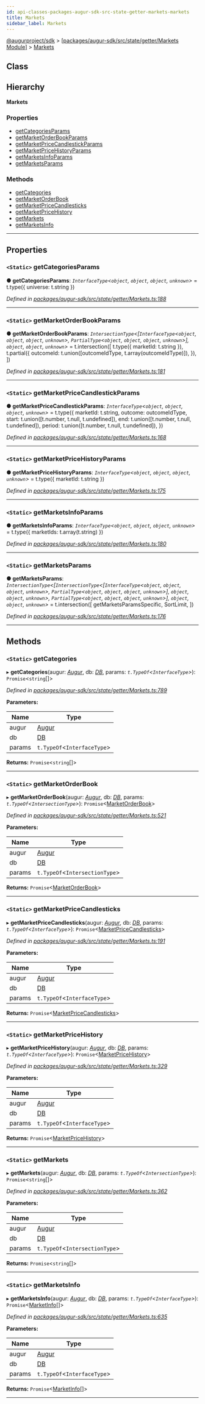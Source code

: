 ```yaml
---
id: api-classes-packages-augur-sdk-src-state-getter-markets-markets
title: Markets
sidebar_label: Markets
---
```


[@augurproject/sdk](api-readme.md) > [[packages/augur-sdk/src/state/getter/Markets Module]](api-modules-packages-augur-sdk-src-state-getter-markets-module.md) > [Markets](api-classes-packages-augur-sdk-src-state-getter-markets-markets.md)

## Class

## Hierarchy

**Markets**

### Properties

* [getCategoriesParams](api-classes-packages-augur-sdk-src-state-getter-markets-markets.md#getcategoriesparams)
* [getMarketOrderBookParams](api-classes-packages-augur-sdk-src-state-getter-markets-markets.md#getmarketorderbookparams)
* [getMarketPriceCandlestickParams](api-classes-packages-augur-sdk-src-state-getter-markets-markets.md#getmarketpricecandlestickparams)
* [getMarketPriceHistoryParams](api-classes-packages-augur-sdk-src-state-getter-markets-markets.md#getmarketpricehistoryparams)
* [getMarketsInfoParams](api-classes-packages-augur-sdk-src-state-getter-markets-markets.md#getmarketsinfoparams)
* [getMarketsParams](api-classes-packages-augur-sdk-src-state-getter-markets-markets.md#getmarketsparams)

### Methods

* [getCategories](api-classes-packages-augur-sdk-src-state-getter-markets-markets.md#getcategories)
* [getMarketOrderBook](api-classes-packages-augur-sdk-src-state-getter-markets-markets.md#getmarketorderbook)
* [getMarketPriceCandlesticks](api-classes-packages-augur-sdk-src-state-getter-markets-markets.md#getmarketpricecandlesticks)
* [getMarketPriceHistory](api-classes-packages-augur-sdk-src-state-getter-markets-markets.md#getmarketpricehistory)
* [getMarkets](api-classes-packages-augur-sdk-src-state-getter-markets-markets.md#getmarkets)
* [getMarketsInfo](api-classes-packages-augur-sdk-src-state-getter-markets-markets.md#getmarketsinfo)

---

## Properties

<a id="getcategoriesparams"></a>

### `<Static>` getCategoriesParams

**● getCategoriesParams**: *`InterfaceType`<`object`, `object`, `object`, `unknown`>* =  t.type({ universe: t.string })

*Defined in [packages/augur-sdk/src/state/getter/Markets.ts:188](https://github.com/AugurProject/augur/blob/b4365d6894/packages/augur-sdk/src/state/getter/Markets.ts#L188)*

___
<a id="getmarketorderbookparams"></a>

### `<Static>` getMarketOrderBookParams

**● getMarketOrderBookParams**: *`IntersectionType`<[`InterfaceType`<`object`, `object`, `object`, `unknown`>, `PartialType`<`object`, `object`, `object`, `unknown`>], `object`, `object`, `unknown`>* =  t.intersection([
    t.type({ marketId: t.string }),
    t.partial({
      outcomeId: t.union([outcomeIdType, t.array(outcomeIdType)]),
    }),
  ])

*Defined in [packages/augur-sdk/src/state/getter/Markets.ts:181](https://github.com/AugurProject/augur/blob/b4365d6894/packages/augur-sdk/src/state/getter/Markets.ts#L181)*

___
<a id="getmarketpricecandlestickparams"></a>

### `<Static>` getMarketPriceCandlestickParams

**● getMarketPriceCandlestickParams**: *`InterfaceType`<`object`, `object`, `object`, `unknown`>* =  t.type({
    marketId: t.string,
    outcome: outcomeIdType,
    start: t.union([t.number, t.null, t.undefined]),
    end: t.union([t.number, t.null, t.undefined]),
    period: t.union([t.number, t.null, t.undefined]),
  })

*Defined in [packages/augur-sdk/src/state/getter/Markets.ts:168](https://github.com/AugurProject/augur/blob/b4365d6894/packages/augur-sdk/src/state/getter/Markets.ts#L168)*

___
<a id="getmarketpricehistoryparams"></a>

### `<Static>` getMarketPriceHistoryParams

**● getMarketPriceHistoryParams**: *`InterfaceType`<`object`, `object`, `object`, `unknown`>* =  t.type({ marketId: t.string })

*Defined in [packages/augur-sdk/src/state/getter/Markets.ts:175](https://github.com/AugurProject/augur/blob/b4365d6894/packages/augur-sdk/src/state/getter/Markets.ts#L175)*

___
<a id="getmarketsinfoparams"></a>

### `<Static>` getMarketsInfoParams

**● getMarketsInfoParams**: *`InterfaceType`<`object`, `object`, `object`, `unknown`>* =  t.type({ marketIds: t.array(t.string) })

*Defined in [packages/augur-sdk/src/state/getter/Markets.ts:180](https://github.com/AugurProject/augur/blob/b4365d6894/packages/augur-sdk/src/state/getter/Markets.ts#L180)*

___
<a id="getmarketsparams"></a>

### `<Static>` getMarketsParams

**● getMarketsParams**: *`IntersectionType`<[`IntersectionType`<[`InterfaceType`<`object`, `object`, `object`, `unknown`>, `PartialType`<`object`, `object`, `object`, `unknown`>], `object`, `object`, `unknown`>, `PartialType`<`object`, `object`, `object`, `unknown`>], `object`, `object`, `unknown`>* =  t.intersection([
    getMarketsParamsSpecific,
    SortLimit,
  ])

*Defined in [packages/augur-sdk/src/state/getter/Markets.ts:176](https://github.com/AugurProject/augur/blob/b4365d6894/packages/augur-sdk/src/state/getter/Markets.ts#L176)*

___

## Methods

<a id="getcategories"></a>

### `<Static>` getCategories

▸ **getCategories**(augur: *[Augur](api-classes-packages-augur-sdk-src-augur-augur.md)*, db: *[DB](api-classes-packages-augur-sdk-src-state-db-db-db.md)*, params: *`t.TypeOf`<`InterfaceType`>*): `Promise`<`string`[]>

*Defined in [packages/augur-sdk/src/state/getter/Markets.ts:789](https://github.com/AugurProject/augur/blob/b4365d6894/packages/augur-sdk/src/state/getter/Markets.ts#L789)*

**Parameters:**

| Name | Type |
| ------ | ------ |
| augur | [Augur](api-classes-packages-augur-sdk-src-augur-augur.md) |
| db | [DB](api-classes-packages-augur-sdk-src-state-db-db-db.md) |
| params | `t.TypeOf`<`InterfaceType`> |

**Returns:** `Promise`<`string`[]>

___
<a id="getmarketorderbook"></a>

### `<Static>` getMarketOrderBook

▸ **getMarketOrderBook**(augur: *[Augur](api-classes-packages-augur-sdk-src-augur-augur.md)*, db: *[DB](api-classes-packages-augur-sdk-src-state-db-db-db.md)*, params: *`t.TypeOf`<`IntersectionType`>*): `Promise`<[MarketOrderBook](api-interfaces-packages-augur-sdk-src-state-getter-markets-marketorderbook.md)>

*Defined in [packages/augur-sdk/src/state/getter/Markets.ts:521](https://github.com/AugurProject/augur/blob/b4365d6894/packages/augur-sdk/src/state/getter/Markets.ts#L521)*

**Parameters:**

| Name | Type |
| ------ | ------ |
| augur | [Augur](api-classes-packages-augur-sdk-src-augur-augur.md) |
| db | [DB](api-classes-packages-augur-sdk-src-state-db-db-db.md) |
| params | `t.TypeOf`<`IntersectionType`> |

**Returns:** `Promise`<[MarketOrderBook](api-interfaces-packages-augur-sdk-src-state-getter-markets-marketorderbook.md)>

___
<a id="getmarketpricecandlesticks"></a>

### `<Static>` getMarketPriceCandlesticks

▸ **getMarketPriceCandlesticks**(augur: *[Augur](api-classes-packages-augur-sdk-src-augur-augur.md)*, db: *[DB](api-classes-packages-augur-sdk-src-state-db-db-db.md)*, params: *`t.TypeOf`<`InterfaceType`>*): `Promise`<[MarketPriceCandlesticks](api-interfaces-packages-augur-sdk-src-state-getter-markets-marketpricecandlesticks.md)>

*Defined in [packages/augur-sdk/src/state/getter/Markets.ts:191](https://github.com/AugurProject/augur/blob/b4365d6894/packages/augur-sdk/src/state/getter/Markets.ts#L191)*

**Parameters:**

| Name | Type |
| ------ | ------ |
| augur | [Augur](api-classes-packages-augur-sdk-src-augur-augur.md) |
| db | [DB](api-classes-packages-augur-sdk-src-state-db-db-db.md) |
| params | `t.TypeOf`<`InterfaceType`> |

**Returns:** `Promise`<[MarketPriceCandlesticks](api-interfaces-packages-augur-sdk-src-state-getter-markets-marketpricecandlesticks.md)>

___
<a id="getmarketpricehistory"></a>

### `<Static>` getMarketPriceHistory

▸ **getMarketPriceHistory**(augur: *[Augur](api-classes-packages-augur-sdk-src-augur-augur.md)*, db: *[DB](api-classes-packages-augur-sdk-src-state-db-db-db.md)*, params: *`t.TypeOf`<`InterfaceType`>*): `Promise`<[MarketPriceHistory](api-interfaces-packages-augur-sdk-src-state-getter-markets-marketpricehistory.md)>

*Defined in [packages/augur-sdk/src/state/getter/Markets.ts:329](https://github.com/AugurProject/augur/blob/b4365d6894/packages/augur-sdk/src/state/getter/Markets.ts#L329)*

**Parameters:**

| Name | Type |
| ------ | ------ |
| augur | [Augur](api-classes-packages-augur-sdk-src-augur-augur.md) |
| db | [DB](api-classes-packages-augur-sdk-src-state-db-db-db.md) |
| params | `t.TypeOf`<`InterfaceType`> |

**Returns:** `Promise`<[MarketPriceHistory](api-interfaces-packages-augur-sdk-src-state-getter-markets-marketpricehistory.md)>

___
<a id="getmarkets"></a>

### `<Static>` getMarkets

▸ **getMarkets**(augur: *[Augur](api-classes-packages-augur-sdk-src-augur-augur.md)*, db: *[DB](api-classes-packages-augur-sdk-src-state-db-db-db.md)*, params: *`t.TypeOf`<`IntersectionType`>*): `Promise`<`string`[]>

*Defined in [packages/augur-sdk/src/state/getter/Markets.ts:362](https://github.com/AugurProject/augur/blob/b4365d6894/packages/augur-sdk/src/state/getter/Markets.ts#L362)*

**Parameters:**

| Name | Type |
| ------ | ------ |
| augur | [Augur](api-classes-packages-augur-sdk-src-augur-augur.md) |
| db | [DB](api-classes-packages-augur-sdk-src-state-db-db-db.md) |
| params | `t.TypeOf`<`IntersectionType`> |

**Returns:** `Promise`<`string`[]>

___
<a id="getmarketsinfo"></a>

### `<Static>` getMarketsInfo

▸ **getMarketsInfo**(augur: *[Augur](api-classes-packages-augur-sdk-src-augur-augur.md)*, db: *[DB](api-classes-packages-augur-sdk-src-state-db-db-db.md)*, params: *`t.TypeOf`<`InterfaceType`>*): `Promise`<[MarketInfo](api-interfaces-packages-augur-sdk-src-state-getter-markets-marketinfo.md)[]>

*Defined in [packages/augur-sdk/src/state/getter/Markets.ts:635](https://github.com/AugurProject/augur/blob/b4365d6894/packages/augur-sdk/src/state/getter/Markets.ts#L635)*

**Parameters:**

| Name | Type |
| ------ | ------ |
| augur | [Augur](api-classes-packages-augur-sdk-src-augur-augur.md) |
| db | [DB](api-classes-packages-augur-sdk-src-state-db-db-db.md) |
| params | `t.TypeOf`<`InterfaceType`> |

**Returns:** `Promise`<[MarketInfo](api-interfaces-packages-augur-sdk-src-state-getter-markets-marketinfo.md)[]>

___

